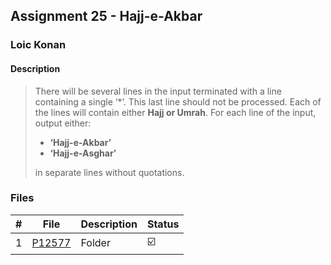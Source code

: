 ## Assignment 25 - Hajj-e-Akbar

### Loic Konan

#### Description

> There will be several lines in the input terminated with a line containing a single ‘*’.
> This last line should not be processed.
> Each of the lines will contain either **Hajj or Umrah**.
> For each line of the input, output either:
>
> - **‘Hajj-e-Akbar’**
> - **‘Hajj-e-Asghar’**
>
> in separate lines without quotations.
>
>
### Files

|   #   | File     | Description | Status                  |
| :---: | -------- | ----------- | ----------------------- |
|   1   | [P12577](./P12577) | Folder      | :ballot_box_with_check: |
